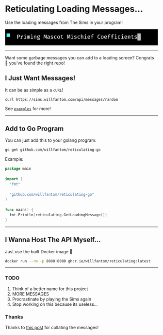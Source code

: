 # Reticulating Loading Messages...

Use the loading messages from The Sims in your program!

![example](./example.gif)

---

Want some garbage messages you can add to a loading screen? Congrats 🎉 you've found the right repo!

## I Just Want Messages!

It can be as simple as a `cURL`!

```bash
curl https://sims.willfantom.com/api/messages/random
```

See [`examples`](./examples) for more!

---

## Add to Go Program

You can just add this to your golang program:

```bash
go get github.com/willfantom/reticulating-go
```

Example:
```go
package main

import (
  "fmt"

  "github.com/willfantom/reticulating-go"
)

func main() {
  fmt.Println(reticulating.GetLoadingMessage())
}
```

---

## I Wanna Host The API Myself...

Just use the built Docker image 🐳

```bash
docker run --rm -p 8080:8080 ghcr.io/willfantom/reticulating:latest
```

---

### TODO

1. Think of a better name for this project
2. MORE MESSAGES
3. Procrastinate by playing the Sims again
4. Stop working on this because its useless...

### Thanks

Thanks to [this post](https://modthesims.info/showthread.php?t=331011) for collating the messages!
